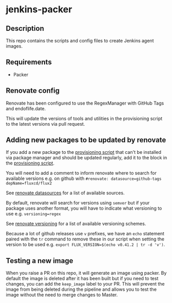 # jenkins-packer

## Description

This repo contains the scripts and config files to create Jenkins agent images.

## Requirements

- Packer

## Renovate config

Renovate has been configured to use the RegexManager with GitHub Tags and endoflife.date.

This will update the versions of tools and utilities in the provisioning script to the latest versions via pull request.

## Adding new packages to be updated by renovate

If you add a new package to the [provisioning script](./provision-jenkins-ubuntu-agent.sh) that can't be installed via package manager and should be updated regularly, add it to the block in the [provisioning script](https://github.com/hmcts/jenkins-packer/blob/master/provision-jenkins-ubuntu-agent.sh#L6-L25).

You will need to add a comment to inform renovate where to search for available versions e.g. on github with `#renovate: datasource=github-tags depName=fluxcd/flux2`

See [renovate datasources](https://docs.renovatebot.com/modules/datasource/) for a list of available sources.

By default, renovate will search for versions using `semver` but if your package uses another format, you will have to indicate what versioning to use e.g. `versioning=regex`

See [renovate versioning](https://docs.renovatebot.com/modules/versioning/) for a list of available versioning schemes.

Because a lot of github releases use `v` prefixes, we have an `echo` statement paired with the `tr` command to remove these in our script when setting the version to be used e.g. `export FLUX_VERSION=$(echo v0.41.2 | tr -d 'v')`.

## Testing a new image

When you raise a PR on this repo, it will generate an image using packer. By default the image is deleted after it has been built but if you need to test changes, you can add the `keep_image` label to your PR. This will prevent the image from being deleted during the pipeline and allows you to test the image without the need to merge changes to Master.
